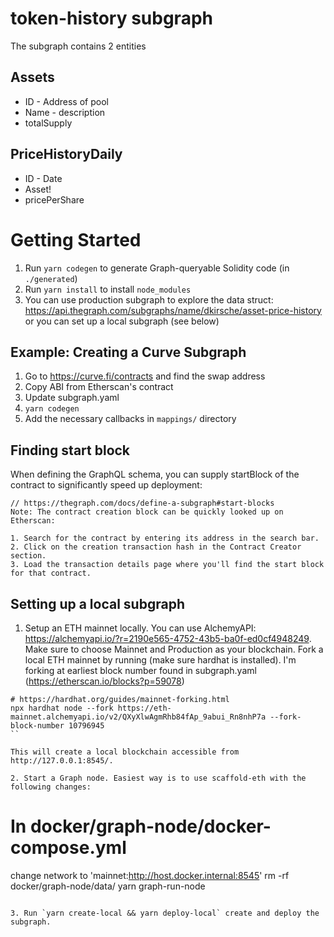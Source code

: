 # token-history subgraph

The subgraph contains 2 entities

## Assets
* ID - Address of pool
* Name - description
* totalSupply

## PriceHistoryDaily
* ID - Date
* Asset!
* pricePerShare


# Getting Started
1. Run `yarn codegen` to generate Graph-queryable Solidity code (in `./generated`)
2. Run `yarn install` to install `node_modules`
3. You can use production subgraph to explore the data struct: https://api.thegraph.com/subgraphs/name/dkirsche/asset-price-history
or you can set up a local subgraph (see below)

## Example: Creating a Curve Subgraph
1. Go to https://curve.fi/contracts and find the swap address
2. Copy ABI from Etherscan's contract
3. Update subgraph.yaml
3. `yarn codegen`
4. Add the necessary callbacks in `mappings/` directory

## Finding start block
When defining the GraphQL schema, you can supply startBlock of the contract to significantly speed up deployment:

```
// https://thegraph.com/docs/define-a-subgraph#start-blocks
Note: The contract creation block can be quickly looked up on Etherscan:

1. Search for the contract by entering its address in the search bar.
2. Click on the creation transaction hash in the Contract Creator section.
3. Load the transaction details page where you'll find the start block for that contract.
```

## Setting up a local subgraph
1. Setup an ETH mainnet locally. You can use AlchemyAPI: https://alchemyapi.io/?r=2190e565-4752-43b5-ba0f-ed0cf4948249. Make sure to choose Mainnet and Production as your blockchain. Fork a local ETH mainnet by running (make sure hardhat is installed). I'm forking at earliest block number found in subgraph.yaml (https://etherscan.io/blocks?p=59078)

```
# https://hardhat.org/guides/mainnet-forking.html
npx hardhat node --fork https://eth-mainnet.alchemyapi.io/v2/QXyXlwAgmRhb84fAp_9abui_Rn8nhP7a --fork-block-number 10796945
``

This will create a local blockchain accessible from http://127.0.0.1:8545/.

2. Start a Graph node. Easiest way is to use scaffold-eth with the following changes:

```
  # In docker/graph-node/docker-compose.yml
  change network to 'mainnet:http://host.docker.internal:8545'
  rm -rf docker/graph-node/data/
  yarn graph-run-node
```

3. Run `yarn create-local && yarn deploy-local` create and deploy the subgraph.
